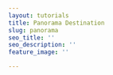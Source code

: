 ```yaml
---
layout: tutorials
title: Panorama Destination
slug: panorama
seo_title: ''
seo_description: ''
feature_image: ''

---
```

